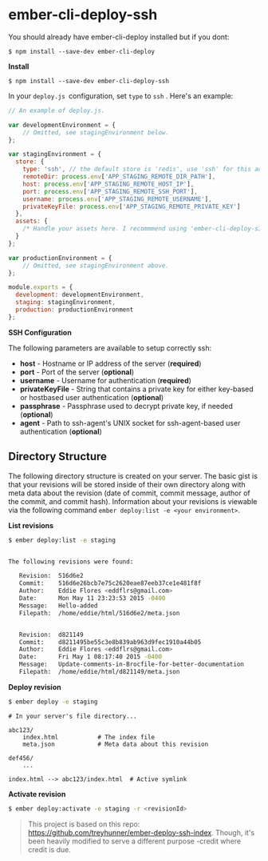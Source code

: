 # ember-cli-deploy-ssh #

You should already have ember-cli-deploy installed but if you dont:

```
$ npm install --save-dev ember-cli-deploy
```

**Install**

```
$ npm install --save-dev ember-cli-deploy-ssh
```

In your `deploy.js `configuration, set `type` to `ssh` . Here's an example:

```js
// An example of deploy.js.

var developmentEnvironment = {
    // Omitted, see stagingEnvironment below.
};

var stagingEnvironment = {
  store: {
    type: 'ssh', // the default store is 'redis', use 'ssh' for this addon.
    remoteDir: process.env['APP_STAGING_REMOTE_DIR_PATH'],
    host: process.env['APP_STAGING_REMOTE_HOST_IP'],
    port: process.env['APP_STAGING_REMOTE_SSH_PORT'],
    username: process.env['APP_STAGING_REMOTE_USERNAME'],
    privateKeyFile: process.env['APP_STAGING_REMOTE_PRIVATE_KEY']
  },
  assets: {
    /* Handle your assets here. I recommmend using 'ember-cli-deploy-s3' */
  }
};

var productionEnvironment = {
    // Omitted, see stagingEnvironment above.
};

module.exports = {
  development: developmentEnvironment,
  staging: stagingEnvironment,
  production: productionEnvironment
};

```

**SSH Configuration**

The following parameters are available to setup correctly ssh:

* **host** - Hostname or IP address of the server (**required**)
* **port** - Port of the server (**optional**)
* **username** - Username for authentication (**required**)
* **privateKeyFile** - String that contains a private key for either key-based or hostbased user authentication (**optional**)
* **passphrase** - Passphrase used to decrypt private key, if needed (**optional**)
* **agent** - Path to ssh-agent's UNIX socket for ssh-agent-based user authentication (**optional**)


## Directory Structure ##

The following directory structure is created on your server. The basic gist is that your revisions will be stored inside of their own directory along with meta data about the revision (date of commit, commit message, author of the commit, and commit hash). Information about your revisions is viewable via the following command `ember deploy:list -e <your environment>`.

**List revisions**

```sh
$ ember deploy:list -e staging
```

```sh

The following revisions were found:

   Revision:  516d6e2
   Commit:    516d6e26bcb7e75c2620eae87eeb37ce1e481f8f
   Author:    Eddie Flores <eddflrs@gmail.com>
   Date:      Mon May 11 23:23:53 2015 -0400
   Message:   Hello-added
   Filepath:  /home/eddie/html/516d6e2/meta.json


   Revision:  d821149
   Commit:    d8211495be55c3e8b839ab963d9fec1910a44b05
   Author:    Eddie Flores <eddflrs@gmail.com>
   Date:      Fri May 1 08:17:40 2015 -0400
   Message:   Update-comments-in-Brocfile-for-better-documentation
   Filepath:  /home/eddie/html/d821149/meta.json

```

**Deploy revision**

```sh
$ ember deploy -e staging
```

```
# In your server's file directory...

abc123/
    index.html           # The index file
    meta.json            # Meta data about this revision

def456/
    ...

index.html --> abc123/index.html  # Active symlink

```

**Activate revision**

```sh
$ ember deploy:activate -e staging -r <revisionId>
```


> This project is based on this repo: https://github.com/treyhunner/ember-deploy-ssh-index. Though, it's been heavily modified to serve a different purpose -credit where credit is due.
